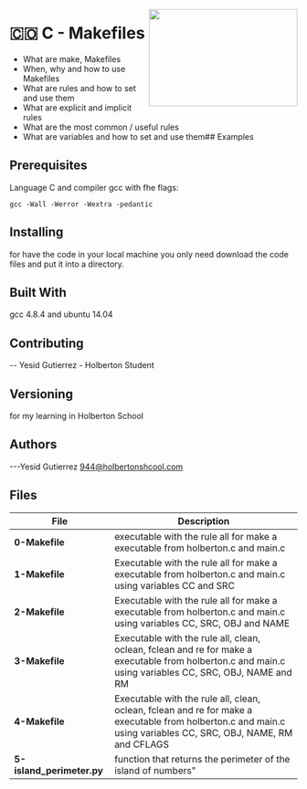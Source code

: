 <p>
<img width="260" height="170" src="https://davidjohncoleman.com/wp-djc/wp-content/uploads/2017/06/HBTN-Borderless-CMYK-Logo-Vertical-Color-Black@1200ppi-300x236.png" align="right" >
</p>





# :colombia: C - Makefiles                                                      
- What are make, Makefiles
- When, why and how to use Makefiles
- What are rules and how to set and use them
- What are explicit and implicit rules
- What are the most common / useful rules
- What are variables and how to set and use them## Examples                     
## Prerequisites                                                                
Language C and compiler gcc with fhe flags:                                     
```                                                                             
gcc -Wall -Werror -Wextra -pedantic                                             
```                                                                             
## Installing                                                                   
                                                                                
for have the code in your local machine you only need download the code files and put it into a directory.
## Built With                                                                   
                                                                                
gcc 4.8.4 and ubuntu 14.04                                                      
                                                                                
## Contributing                                                                 
                                                                                
-- Yesid Gutierrez - Holberton Student                                          
                                                                                
## Versioning                                                                   
for my learning in Holberton School                                             
                                                                                
## Authors                                                                      
                                                                                
---Yesid Gutierrez  944@holbertonshcool.com                                     
                                                                                
## Files                                                                        
                                                                                
|              File                |               Description                  |
| ---------------------------------| ------------------------------------------ |
|**0-Makefile**| executable with the rule all for make a executable from holberton.c and main.c|
|**1-Makefile**| Executable with the rule all for make a executable from holberton.c and main.c using variables CC and SRC|
|**2-Makefile**| Executable with the rule all for make a executable from holberton.c and main.c using variables CC, SRC, OBJ and NAME|
|**3-Makefile**|Executable with the rule all, clean, oclean, fclean and re for make a executable from holberton.c and main.c using variables CC, SRC, OBJ, NAME and RM|
|**4-Makefile**| Executable with the rule all, clean, oclean, fclean and re for make a executable from holberton.c and main.c using variables CC, SRC, OBJ, NAME, RM and CFLAGS|
|**5-island_perimeter.py**| function that returns the perimeter of the island of numbers"
